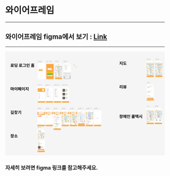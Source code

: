 # 와이어프레임

---
## 와이어프레임 figma에서 보기 : [Link](https://www.figma.com/file/bH9ahHgNCNdHX8Cyp5Qf92/B208?type=design&node-id=0-1&mode=design&t=lGfz7ieB0l1WlWgB-0)

---
![와이어프레임 1](../src/와이어프레임.PNG)

### 자세히 보려면 figma 링크를 참고해주세요.

